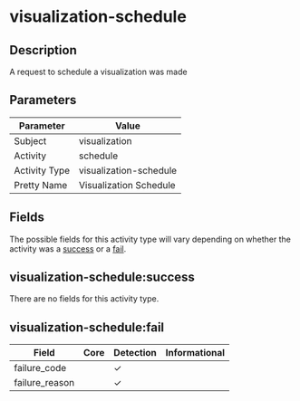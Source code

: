 visualization-schedule
======================

Description
-----------
A request to schedule a visualization was made

Parameters
----------
| Parameter     | Value                  |
| ------------- | ---------------------- |
| Subject       | visualization          |
| Activity      | schedule               |
| Activity Type | visualization-schedule |
| Pretty Name   | Visualization Schedule |


Fields
------

The possible fields for this activity type will vary depending on whether the activity was a [success](#visualization-schedulesuccess) or a [fail](#visualization-schedulefail).


visualization-schedule:success
------------------------------

There are no fields for this activity type.


visualization-schedule:fail
---------------------------

| Field          | Core | Detection | Informational |
| -------------- | ---- | --------- | ------------- |
| failure_code   |      | &#10003;  |               |
| failure_reason |      | &#10003;  |               |